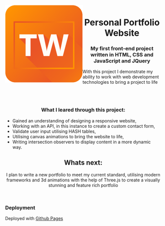 <img align="left" width="250" src="https://github.com/BykuTom/Portfolio/blob/master/IMG/MyLogoNew.png">
<h1 align="center">Personal Portfolio Website</h1>
<h3 align="center">My first front-end project written in HTML, CSS and JavaScript and JQuery</h3>
<p align="left">With this project I demonstrate my ability to work with web development technologies to bring a project to life</p>
<br><br>
<h3 align="center">What I leared through this project:</h2>

-  Gained an understanding of designing a responsive website,
-  Working with an API, in this instance to create a custom contact form,
-  Validate user input utilising HASH tables, 
-  Utilising canvas animations to bring the website to life,
-  Writing intersection observers to display content in a more dynamic way.

<h2 align="center">Whats next:</h2>
<p align="center">I plan to write a new portfolio to meet my current standard, utilising modern frameworks and 3d animations with the help of Three.js to create a visually stunning and feature rich portfolio</p>
<br>
<h3 >Deployment</h3>
Deployed with <a href="https://www.wolak.dev/">Github Pages</a>
